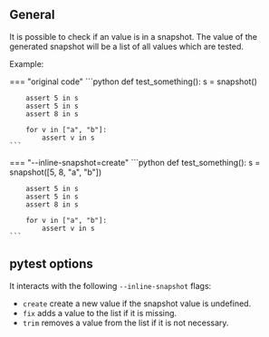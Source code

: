 ## General

It is possible to check if an value is in a snapshot. The value of the generated snapshot will be a list of all values which are tested.

Example:

=== "original code"
    <!-- inline-snapshot: outcome-passed=1 outcome-errors=1 -->
    ```python
    def test_something():
        s = snapshot()

        assert 5 in s
        assert 5 in s
        assert 8 in s

        for v in ["a", "b"]:
            assert v in s
    ```

=== "--inline-snapshot=create"
    <!-- inline-snapshot: create outcome-passed=1 -->
    ```python
    def test_something():
        s = snapshot([5, 8, "a", "b"])

        assert 5 in s
        assert 5 in s
        assert 8 in s

        for v in ["a", "b"]:
            assert v in s
    ```

## pytest options

It interacts with the following `--inline-snapshot` flags:

- `create` create a new value if the snapshot value is undefined.
- `fix` adds a value to the list if it is missing.
- `trim` removes a value from the list if it is not necessary.
